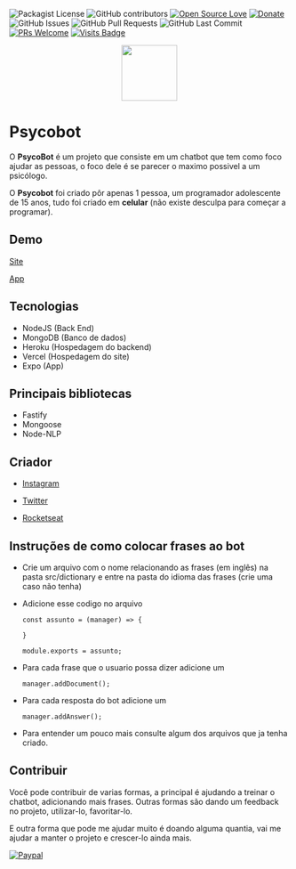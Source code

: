 ![Packagist License](https://img.shields.io/github/license/josegustavoo/psycobot?color=3bb860)
![GitHub contributors](https://img.shields.io/github/contributors/josegustavoo/psycobot?color=3bb860)
[![Open Source Love](https://badges.frapsoft.com/os/v1/open-source.png?v=103)](https://github.com/ellerbrock/open-source-badges/)
[![Donate](https://img.shields.io/badge/Donate-PayPal-green.svg)](https://www.paypal.com/cgi-bin/webscr?cmd=_s-xclick&hosted_button_id=FV6NL6FQT3KWG&source=url) 
<img alt="GitHub Issues" src="https://img.shields.io/github/issues/josegustavoo/psycobot" />
<img alt="GitHub Pull Requests" src="https://img.shields.io/github/issues-pr/josegustavoo/psycobot" />
<img alt="GitHub Last Commit" src="https://img.shields.io/github/last-commit/josegustavoo/psycobot" />
[![PRs Welcome](https://img.shields.io/badge/PRs-welcome-brightgreen.svg?style=flat-square)](CONTRIBUTING.md)
[![Visits Badge](https://badges.pufler.dev/visits/josegustavoo/psycobot)](https://badges.pufler.dev)

<p align="center">
<img width="100" height="100" src="https://psycobot.vercel.app/img/icon.png">
</p>

# Psycobot

O **PsycoBot** é um projeto que consiste em um chatbot que tem como foco ajudar as pessoas, o foco dele é se parecer o maximo possivel a um psicólogo.


O **Psycobot** foi criado pôr apenas 1 pessoa, um programador adolescente de 15 anos, tudo foi criado em **celular** (não existe desculpa para começar a programar).

## Demo
[Site](https://psycobot.vercel.app)

[App](https://play.google.com/store/apps/details?id=com.psycobot.app)

## Tecnologias

- NodeJS (Back End)
- MongoDB (Banco de dados)
- Heroku (Hospedagem do backend)
- Vercel (Hospedagem do site)
- Expo (App)

## Principais bibliotecas

- Fastify
- Mongoose
- Node-NLP

## Criador

- [Instagram](https://instagram.com/jose_gustaavo)

- [Twitter](https://twitter.com/jose_gustaavo)

- [Rocketseat](https://app.rocketseat.com.br/me/josegustavo)

## Instruções de como colocar frases ao bot

- Crie um arquivo com o nome relacionando as frases (em inglês) na pasta src/dictionary e entre na pasta do idioma das frases (crie uma caso não tenha)

- Adicione esse codigo no arquivo

    ```
    const assunto = (manager) => {

    }

    module.exports = assunto;
    ```

- Para cada frase que o usuario possa dizer adicione um

    ```
    manager.addDocument();
    ```

- Para cada resposta do bot adicione um

    ```
    manager.addAnswer();
    ```

- Para entender um pouco mais consulte algum dos arquivos que ja tenha criado.

## Contribuir

Você pode contribuir de varias formas, a principal é ajudando a treinar o chatbot, adicionando mais frases.
Outras formas são dando um feedback no projeto, utilizar-lo, favoritar-lo.

E outra forma que pode me ajudar muito é doando alguma quantia, vai me ajudar a manter o projeto e crescer-lo ainda mais.

[![Paypal](https://www.paypalobjects.com/en_US/i/btn/btn_donateCC_LG.gif)](https://www.paypal.com/cgi-bin/webscr?cmd=_s-xclick&hosted_button_id=FV6NL6FQT3KWG&source=url)
